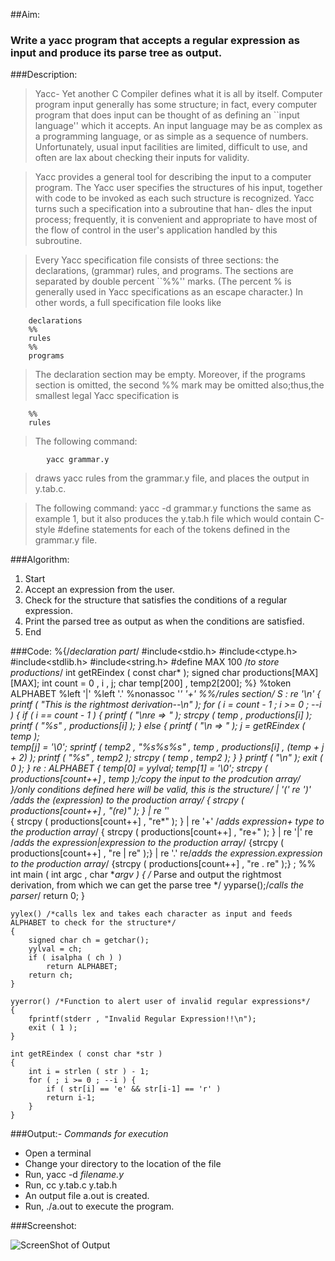 ##Aim:
### Write a yacc program that accepts a regular expression as input and produce its parse tree as output.

###Description:

> Yacc- Yet another C Compiler defines what it is all by itself.  Computer program input generally has some structure; in fact, every computer program that does input can be thought of as defining an ``input language'' which it accepts. An input language may be as complex as a programming language, or as simple as a sequence of numbers. Unfortunately, usual input facilities are limited, difficult to use, and often are lax about checking their inputs for validity.

> Yacc provides a general tool for describing the input to a computer program. The Yacc user specifies the structures of his input, together with code to be invoked as each such structure is recognized. Yacc turns such a specification into a subroutine that han- dles the input process; frequently, it is convenient and appropriate to have most of the flow of control in the user's application handled by this subroutine. 

> Every Yacc specification file consists of three sections: the declarations, (grammar) rules, and programs. The sections are separated by double percent ``%%'' marks. (The percent % is generally used in Yacc specifications as an escape character.)
In other words, a full specification file looks like

        declarations
        %%
        rules
        %%
        programs

> The declaration section may be empty. Moreover, if the programs section is omitted, the second %% mark may be omitted also;thus,the smallest legal Yacc specification is

        %%
        rules
> The following command:

			yacc grammar.y

> draws yacc rules from the grammar.y file, and places the output in 	  y.tab.c.

> The following command:
	yacc  -d grammar.y
  functions the same as example 1, but it also produces the y.tab.h file            which would contain C-style #define statements for each of the tokens 
  defined in the grammar.y file.

###Algorithm:
1. Start
2. Accept an expression from the user.
3. Check for the structure that satisfies the conditions of a regular expression.
4. Print the parsed tree as output as when the conditions are satisfied.
5. End

###Code:
	%{/*declaration part*/
 	#include<stdio.h>
	#include<ctype.h>
	#include<stdlib.h>
	#include<string.h>
	#define MAX 100 /*to store productions*/
	int getREindex ( const char* );
	signed char productions[MAX][MAX];
	int count = 0 , i , j;
	char temp[200] , temp2[200];
	%}
	%token ALPHABET
	%left '|'
	%left '.'
	%nonassoc '*' '+'
	%%/*rules section*/
	S : re '\n' { 
	printf ( "This is the rightmost derivation--\n" );
	for ( i = count - 1 ; i >= 0 ; --i ) {
		if ( i == count - 1 ) {
			printf ( "\nre => " );
			strcpy ( temp , productions[i] );
			printf ( "%s" , productions[i] );
		}
		else {
			printf ( "\n => " );
			j = getREindex ( temp );	
			temp[j] = '\0';
			sprintf ( temp2 , "%s%s%s" , temp , productions[i] , (temp + j + 2) );
			printf ( "%s" , temp2 );
			strcpy ( temp , temp2 );
		}
	}
	printf ( "\n" );
	exit ( 0 ); 
	}
	re : ALPHABET { 
	temp[0] = yylval; temp[1] = '\0';
	strcpy ( productions[count++] , temp );/*copy the input to the prodcution array*/
	}/*only conditions defined here will be valid, this is the structure*/
	| '(' re ')' /*adds the (expression) to the production array*/
	{ strcpy ( productions[count++] , "(re)" ); }
	| re '*'     
	{ strcpy ( productions[count++] , "re*" ); }
	| re '+' /*adds expression+ type to the production array*/
	{ strcpy ( productions[count++] , "re+" ); }
	| re '|' re /*adds the expression|expression to the production array*/
	{strcpy ( productions[count++] , "re | re" );}
	| re '.' re/*adds the expression.expression to the production array*/ 
	{strcpy ( productions[count++] , "re . re" );}
	;
	%%
	int main ( int argc , char **argv ) 
	{
	/* 
	Parse and output the rightmost derivation,
	from which we can get the parse tree 
	*/
		yyparse();/*calls the parser*/
		return 0;
	}

	yylex() /*calls lex and takes each character as input and feeds ALPHABET to check for the structure*/
	{
		signed char ch = getchar();	
		yylval = ch;
		if ( isalpha ( ch ) )
			return ALPHABET;
		return ch;
	}

	yyerror() /*Function to alert user of invalid regular expressions*/
	{
		fprintf(stderr , "Invalid Regular Expression!!\n");
		exit ( 1 );
	}

	int getREindex ( const char *str ) 
	{ 
		int i = strlen ( str ) - 1;
		for ( ; i >= 0 ; --i ) {
			if ( str[i] == 'e' && str[i-1] == 'r' )
			return i-1;
		}
	}

###Output:-
*Commands for execution*

* Open a terminal
* Change your directory to the location of the file
* Run, yacc -d *filename.y* 
* Run, cc y.tab.c y.tab.h
* An output file a.out is created. 
* Run, ./a.out to execute the program.

###Screenshot:

![ScreenShot of Output](yacc_regular.png)